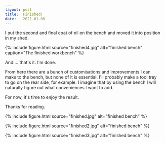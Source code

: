 ```yaml
---
layout: post
title:  Finished!
date:   2021-01-06
---
```



I put the second and final coat of oil on the bench and moved it into position
in my shed.

{% include figure.html source="finished4.jpg" alt="finished bench" caption="The finished workbench" %}

And ... that's it.  I'm done.

From here there are a bunch of customisations and improvements I can make to
the bench, but none of it is essential.  I'll probably make a tool tray to go
on the rear side, for example.  I imagine that by using the bench I will
naturally figure out what conveniences I want to add.

For now, it's time to enjoy the result.

Thanks for reading.

{% include figure.html source="finished.jpg" alt="finished bench" %}

{% include figure.html source="finished2.jpg" alt="finished bench" %}

{% include figure.html source="finished3.jpg" alt="finished bench" %}
